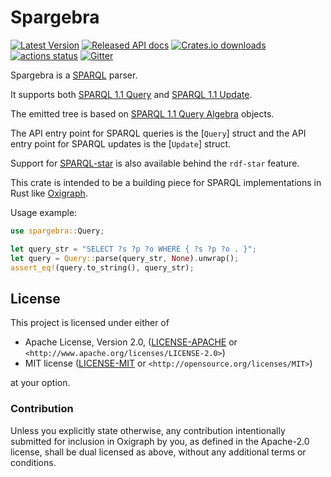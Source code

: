 Spargebra
=========

[![Latest Version](https://img.shields.io/crates/v/spargebra.svg)](https://crates.io/crates/spargebra)
[![Released API docs](https://docs.rs/spargebra/badge.svg)](https://docs.rs/spargebra)
[![Crates.io downloads](https://img.shields.io/crates/d/spargebra)](https://crates.io/crates/spargebra)
[![actions status](https://github.com/oxigraph/oxigraph/workflows/build/badge.svg)](https://github.com/oxigraph/oxigraph/actions)
[![Gitter](https://badges.gitter.im/oxigraph/community.svg)](https://gitter.im/oxigraph/community?utm_source=badge&utm_medium=badge&utm_campaign=pr-badge)

Spargebra is a [SPARQL](https://www.w3.org/TR/sparql11-overview/) parser.

It supports both [SPARQL 1.1 Query](https://www.w3.org/TR/sparql11-query/) and [SPARQL 1.1 Update](https://www.w3.org/TR/sparql11-update/).

The emitted tree is based on [SPARQL 1.1 Query Algebra](https://www.w3.org/TR/sparql11-query/#sparqlQuery) objects.

The API entry point for SPARQL queries is the [`Query`] struct and the API entry point for SPARQL updates is the [`Update`] struct.

Support for [SPARQL-star](https://w3c.github.io/rdf-star/cg-spec/2021-12-17.html#sparql-star) is also available behind the `rdf-star` feature.

This crate is intended to be a building piece for SPARQL implementations in Rust like [Oxigraph](https://oxigraph.org).

Usage example:

```rust
use spargebra::Query;

let query_str = "SELECT ?s ?p ?o WHERE { ?s ?p ?o . }";
let query = Query::parse(query_str, None).unwrap();
assert_eq!(query.to_string(), query_str);
```

## License

This project is licensed under either of

* Apache License, Version 2.0, ([LICENSE-APACHE](../LICENSE-APACHE) or
  `<http://www.apache.org/licenses/LICENSE-2.0>`)
* MIT license ([LICENSE-MIT](../LICENSE-MIT) or
  `<http://opensource.org/licenses/MIT>`)

at your option.


### Contribution

Unless you explicitly state otherwise, any contribution intentionally submitted for inclusion in Oxigraph by you, as defined in the Apache-2.0 license, shall be dual licensed as above, without any additional terms or conditions.
